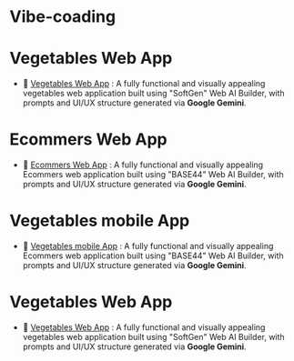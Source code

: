 # Vibe-coading

#  Vegetables Web App
- 🔗 [Vegetables Web App](https://sg-0d264005-7ab3-4c11-bea2-1e3a36e9.vercel.app/) : A fully functional and visually appealing vegetables web application built using "SoftGen" Web AI Builder, with prompts and UI/UX structure generated via **Google Gemini**.
# Ecommers Web App
- 🔗 [Ecommers Web App](https://app--trend-luxe-bc9bb6fb.base44.app/) : A fully functional and visually appealing Ecommers web application built using "BASE44" Web AI Builder, with prompts and UI/UX structure generated via **Google Gemini**.
# Vegetables mobile App
- 🔗 [Vegetables mobile App](http://freshveggie-online-organic-vegetable-store.rork.app/) : A fully functional and visually appealing Ecommers web application built using "BASE44" Web AI Builder, with prompts and UI/UX structure generated via **Google Gemini**.
#  Vegetables Web App
- 🔗 [Vegetables Web App](https://chat.qwen.ai/s/deploy/0846a588-16a4-4140-b7c8-71c601633f80) : A fully functional and visually appealing vegetables web application built using "SoftGen" Web AI Builder, with prompts and UI/UX structure generated via **Google Gemini**.

